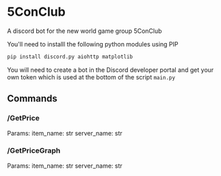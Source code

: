 # 5ConClub
A discord bot for the new world game group 5ConClub

You'll need to installl the following python modules using PIP

```bash
pip install discord.py aiohttp matplotlib
```

You will need to create a bot in the Discord developer portal and get your own token which is used at the bottom of the script ```main.py```


## Commands

### /GetPrice
Params: 
   item_name: str
   server_name: str
   
### /GetPriceGraph
Params: 
   item_name: str
   server_name: str
